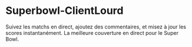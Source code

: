# Superbowl-ClientLourd
Suivez les matchs en direct, ajoutez des commentaires, et misez à jour les scores instantanément. La meilleure couverture en direct pour le Super Bowl.
